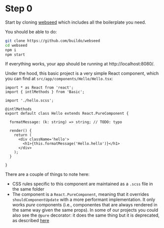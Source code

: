 # Step 0

Start by cloning [webseed](https://github.com/buildo/webseed) which includes all the boilerplate you need.


You should be able to do:

```sh
git clone https://github.com/buildo/webseed
cd webseed
npm i
npm start
```

If everything works, your app should be running at http://localhost:8080/.

Under the hood, this basic project is a very simple React component, which you can find at `src/app/components/Hello/Hello.tsx`:

```tsx
import * as React from 'react';
import { intlMethods } from 'Basic';

import './hello.scss';

@intlMethods
export default class Hello extends React.PureComponent {

  formatMessage: (k: string) => string; // TODO: typo

  render() {
    return (
      <div className='hello'>
        <h1>{this.formatMessage('Hello.hello')}</h1>
      </div>
    );
  }

}
```

There are a couple of things to note here:
* CSS rules specific to this component are maintained as a `.scss` file in the same folder
* The component is a `React.PureComponent`, meaning that it overrides `shouldComponentUpdate` with a more performant implementation. It only works *pure* components (i.e., componentes that are always rendered in the same way given the same props). In some of our projects you could also see the `@pure` decorator: it does the same thing but it is deprecated, as described [here](../3.first-party_js_libraries.md)
